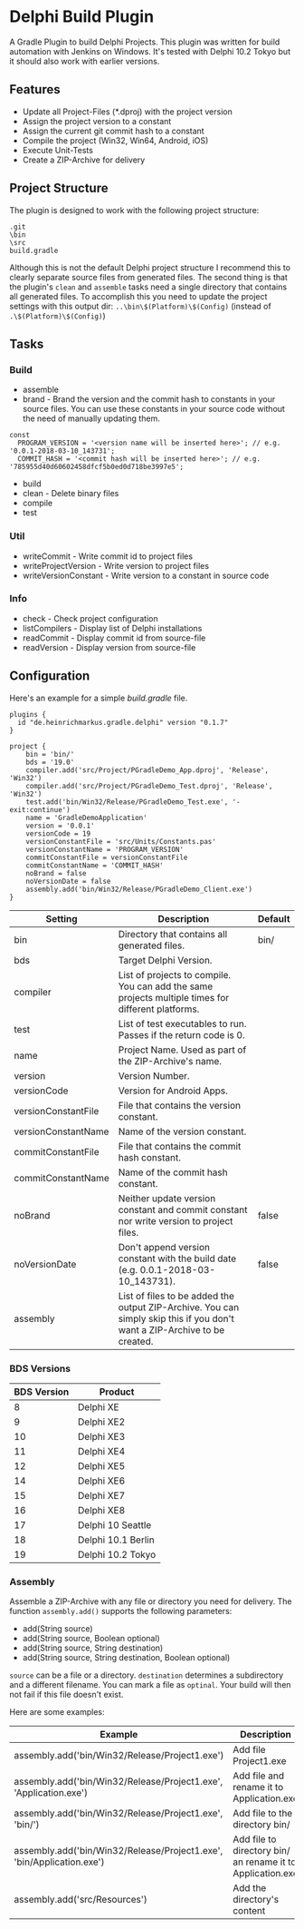 # Delphi Build Plugin

A Gradle Plugin to build Delphi Projects. This plugin was written for build automation with Jenkins on Windows. It's tested with Delphi 10.2 Tokyo but it should also work with earlier versions.

## Features

* Update all Project-Files (*.dproj) with the project version
* Assign the project version to a constant
* Assign the current git commit hash to a constant
* Compile the project (Win32, Win64, Android, iOS)
* Execute Unit-Tests
* Create a ZIP-Archive for delivery

## Project Structure

The plugin is designed to work with the following project structure:

```
.git
\bin
\src
build.gradle
```

Although this is not the default Delphi project structure I recommend this to clearly separate source files from generated files. The second thing is that the plugin's `clean` and `assemble` tasks need a single directory that contains all generated files. To accomplish this you need to update the project settings with this output dir: `..\bin\$(Platform)\$(Config)` (instead of `.\$(Platform)\$(Config)`)

## Tasks

### Build
* assemble
* brand - Brand the version and the commit hash to constants in your source files. You can use these constants in your source code without the need of manually updating them.

```
const
  PROGRAM_VERSION = '<version name will be inserted here>'; // e.g. '0.0.1-2018-03-10_143731';
  COMMIT_HASH = '<commit hash will be inserted here>'; // e.g. '785955d40d60602458dfcf5b0ed0d718be3997e5';
```

* build
* clean - Delete binary files
* compile
* test

### Util
* writeCommit - Write commit id to project files
* writeProjectVersion - Write version to project files
* writeVersionConstant - Write version to a constant in source code

### Info
* check - Check project configuration
* listCompilers - Display list of Delphi installations
* readCommit - Display commit id from source-file
* readVersion - Display version from source-file

## Configuration

Here's an example for a simple *build.gradle* file.

```
plugins {
  id "de.heinrichmarkus.gradle.delphi" version "0.1.7"
}

project {
	bin = 'bin/'
	bds = '19.0'
	compiler.add('src/Project/PGradleDemo_App.dproj', 'Release', 'Win32')
	compiler.add('src/Project/PGradleDemo_Test.dproj', 'Release', 'Win32')
	test.add('bin/Win32/Release/PGradleDemo_Test.exe', '-exit:continue')
	name = 'GradleDemoApplication'
	version = '0.0.1'
	versionCode = 19
	versionConstantFile = 'src/Units/Constants.pas'
	versionConstantName = 'PROGRAM_VERSION'
	commitConstantFile = versionConstantFile
	commitConstantName = 'COMMIT_HASH'
	noBrand = false
	noVersionDate = false
	assembly.add('bin/Win32/Release/PGradleDemo_Client.exe')
}

```

Setting | Description | Default
--------|-------------|---------
bin     | Directory that contains all generated files. | bin/
bds     | Target Delphi Version. | 
compiler | List of projects to compile. You can add the same projects multiple times for different platforms. |
test    | List of test executables to run. Passes if the return code is 0. |
name    | Project Name. Used as part of the ZIP-Archive's name. |
version | Version Number. |
versionCode | Version for Android Apps. |
versionConstantFile | File that contains the version constant. |
versionConstantName | Name of the version constant. |
commitConstantFile | File that contains the commit hash constant. |
commitConstantName| Name of the commit hash constant. |
noBrand | Neither update version constant and commit constant nor write version to project files. | false
noVersionDate | Don't append version constant with the build date (e.g. 0.0.1-2018-03-10_143731). | false
assembly | List of files to be added the output ZIP-Archive. You can simply skip this if you don't want a ZIP-Archive to be created. |

### BDS Versions

BDS Version | Product
------------|--------
8  | Delphi XE
9  | Delphi XE2
10 | Delphi XE3
11 | Delphi XE4
12 | Delphi XE5
14 | Delphi XE6
15 | Delphi XE7
16 | Delphi XE8
17 | Delphi 10 Seattle
18 | Delphi 10.1 Berlin
19 | Delphi 10.2 Tokyo

### Assembly

Assemble a ZIP-Archive with any file or directory you need for delivery. The function `assembly.add()` supports the following parameters:

* add(String source)
* add(String source, Boolean optional)
* add(String source, String destination)
* add(String source, String destination, Boolean optional)

`source` can be a file or a directory. `destination` determines a subdirectory and a different filename. You can mark a file as `optinal`. Your build will then not fail if this file doesn't exist.

Here are some examples:

Example | Description
--------|------------
assembly.add('bin/Win32/Release/Project1.exe') | Add file Project1.exe
assembly.add('bin/Win32/Release/Project1.exe', 'Application.exe') | Add file and rename it to Application.exe
assembly.add('bin/Win32/Release/Project1.exe', 'bin/') | Add file to the directory bin/
assembly.add('bin/Win32/Release/Project1.exe', 'bin/Application.exe') | Add file to directory bin/ an rename it to Application.exe
assembly.add('src/Resources') | Add the directory's content
